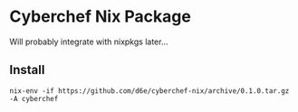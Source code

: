 # Cyberchef Nix Package
Will probably integrate with nixpkgs later...

## Install
```
nix-env -if https://github.com/d6e/cyberchef-nix/archive/0.1.0.tar.gz -A cyberchef
```
